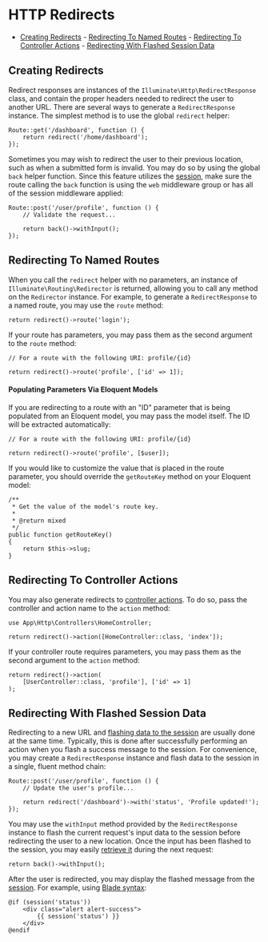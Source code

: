 # HTTP Redirects

- [Creating Redirects](#creating-redirects)  - [Redirecting To Named
Routes](#redirecting-named-routes)  - [Redirecting To Controller
Actions](#redirecting-controller-actions)  - [Redirecting With Flashed
Session Data](#redirecting-with-flashed-session-data)

<a name="creating-redirects"></a>
## Creating Redirects

Redirect responses are instances of the `Illuminate\Http\RedirectResponse`
class, and contain the proper headers needed to redirect the user to another
URL. There are several ways to generate a `RedirectResponse` instance. The
simplest method is to use the global `redirect` helper:

    Route::get('/dashboard', function () {
        return redirect('/home/dashboard');
    });

Sometimes you may wish to redirect the user to their previous location, such
as when a submitted form is invalid. You may do so by using the global
`back` helper function. Since this feature utilizes the
[session](/docs/{{version}}/session), make sure the route calling the `back`
function is using the `web` middleware group or has all of the session
middleware applied:

    Route::post('/user/profile', function () {
        // Validate the request...

        return back()->withInput();
    });

<a name="redirecting-named-routes"></a>
## Redirecting To Named Routes

When you call the `redirect` helper with no parameters, an instance of
`Illuminate\Routing\Redirector` is returned, allowing you to call any method
on the `Redirector` instance. For example, to generate a `RedirectResponse`
to a named route, you may use the `route` method:

    return redirect()->route('login');

If your route has parameters, you may pass them as the second argument to
the `route` method:

    // For a route with the following URI: profile/{id}

    return redirect()->route('profile', ['id' => 1]);

<a name="populating-parameters-via-eloquent-models"></a>
#### Populating Parameters Via Eloquent Models

If you are redirecting to a route with an "ID" parameter that is being
populated from an Eloquent model, you may pass the model itself. The ID will
be extracted automatically:

    // For a route with the following URI: profile/{id}

    return redirect()->route('profile', [$user]);

If you would like to customize the value that is placed in the route
parameter, you should override the `getRouteKey` method on your Eloquent
model:

    /**
     * Get the value of the model's route key.
     *
     * @return mixed
     */
    public function getRouteKey()
    {
        return $this->slug;
    }

<a name="redirecting-controller-actions"></a>
## Redirecting To Controller Actions

You may also generate redirects to [controller
actions](/docs/{{version}}/controllers). To do so, pass the controller and
action name to the `action` method:

    use App\Http\Controllers\HomeController;

    return redirect()->action([HomeController::class, 'index']);

If your controller route requires parameters, you may pass them as the
second argument to the `action` method:

    return redirect()->action(
        [UserController::class, 'profile'], ['id' => 1]
    );

<a name="redirecting-with-flashed-session-data"></a>
## Redirecting With Flashed Session Data

Redirecting to a new URL and [flashing data to the
session](/docs/{{version}}/session#flash-data) are usually done at the same
time. Typically, this is done after successfully performing an action when
you flash a success message to the session. For convenience, you may create
a `RedirectResponse` instance and flash data to the session in a single,
fluent method chain:

    Route::post('/user/profile', function () {
        // Update the user's profile...

        return redirect('/dashboard')->with('status', 'Profile updated!');
    });

You may use the `withInput` method provided by the `RedirectResponse`
instance to flash the current request's input data to the session before
redirecting the user to a new location. Once the input has been flashed to
the session, you may easily [retrieve
it](/docs/{{version}}/requests#retrieving-old-input) during the next
request:

    return back()->withInput();

After the user is redirected, you may display the flashed message from the
[session](/docs/{{version}}/session). For example, using [Blade
syntax](/docs/{{version}}/blade):

    @if (session('status'))
        <div class="alert alert-success">
            {{ session('status') }}
        </div>
    @endif
